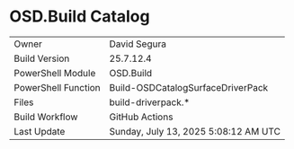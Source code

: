 ﻿# OSD.Build Catalog

| | |
|-|-|
| Owner | David Segura |
| Build Version | 25.7.12.4 |
| PowerShell Module | OSD.Build |
| PowerShell Function | Build-OSDCatalogSurfaceDriverPack |
| Files | build-driverpack.* |
| Build Workflow | GitHub Actions |
| Last Update | Sunday, July 13, 2025 5:08:12 AM UTC |
